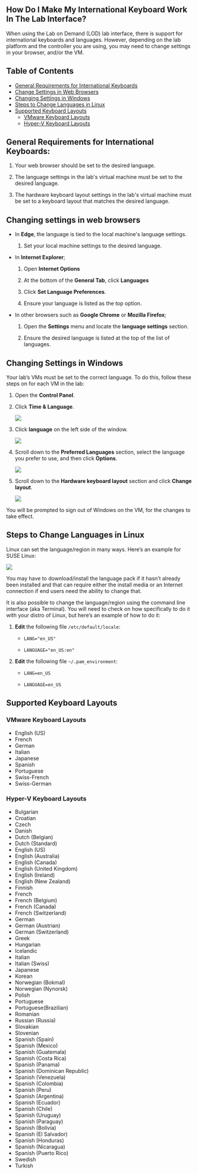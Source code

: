 ## How Do I Make My International Keyboard Work In The Lab Interface?

When using the Lab on Demand (LOD) lab interface, there is support for international keyboards and languages. However, depending on the lab platform and the controller you are using, you may need to change settings in your browser, and/or the VM.

## Table of Contents
- [General Requirements for International Keyboards](#general-requirements-for-international-keyboards)
- [Change Settings in Web Browsers](#changing-settings-in-web-browsers)
- [Changing Settings in Windows](#changing-settings-in-windows)
- [Steps to Change Languages in Linux](#steps-to-change-languages-in-linux)
- [Supported Keyboard Layouts](#supported-keyboard-layouts)
    - [VMware Keyboard Layouts](#vmware-keyboard-layouts)
    - [Hyper-V Keyboard Layouts](#hyper-v-keyboard-layouts)

## General Requirements for International Keyboards:

1. Your web browser should be set to the desired language. 

1. The language settings in the lab's virtual machine must be set to the desired language. 

1. The hardware keyboard layout settings in the lab's virtual machine must be set to a keyboard layout that matches the desired language. 

## Changing settings in web browsers

- In **Edge**, the language is tied to the local machine's language settings.

    1. Set your local machine settings to the desired language. 

- In **Internet Explorer**;

    1. Open **Internet Options**

    1. At the bottom of the **General Tab**, click **Languages**

    1. Click **Set Language Preferences**.

    1. Ensure your language is listed as the top option.

- In other browsers such as **Google Chrome** or **Mozilla Firefox**;

    1. Open the **Settings** menu and locate the **language settings** section.

    1. Ensure the desired language is listed at the top of the list of languages. 

## Changing Settings in Windows

Your lab’s VMs must be set to the correct language. To do this, follow these steps on for each VM in the lab:

1. Open the **Control Panel**.

1. Click **Time & Language**.

    ![](../images/settings-time-and-language.png)

1. Click **language** on the left side of the window.

    ![](../images/language-left-side.png)

1. Scroll down to the **Preferred Languages** section, select the language you prefer to use, and then click **Options**.

    ![](../images/preferred-language.png)

1. Scroll down to the **Hardware keyboard layout** section and click **Change layout**. 

    ![](../images/hardware-keyboard-layout.png)

You will be prompted to sign out of Windows on the VM, for the changes to take effect. 

## Steps to Change Languages in Linux

Linux can set the language/region in many ways. Here’s an example for SUSE Linux:

![](../images/linux-language-pref.png)

You may have to download/install the language pack if it hasn’t already been installed and that can require either the install media or an Internet connection if end users need the ability to change that.

It is also possible to change the language/region using the command line interface (aka Terminal). You will need to check on how specifically to do it with your distro of Linux, but here’s an example of how to do it:

1. **Edit** the following file `/etc/default/locale`:

    - `LANG="en_US"`

    - `LANGUAGE="en_US:en"`

1. **Edit** the following file `~/.pam_environment`:

    - `LANG=en_US`

    - `LANGUAGE=en_US`

## Supported Keyboard Layouts

### VMware Keyboard Layouts

- English (US)
- French
- German
- Italian
- Japanese
- Spanish
- Portuguese
- Swiss-French
- Swiss-German

### Hyper-V Keyboard Layouts

- Bulgarian
- Croatian
- Czech
- Danish
- Dutch (Belgian)
- Dutch (Standard)
- English (US)
- English (Australia)
- English (Canada)
- English (United Kingdom)
- English (Ireland)
- English (New Zealand)
- Finnish
- French
- French (Belgium)
- French (Canada)
- French (Switzerland)
- German
- German (Austrian)
- German (Switzerland)
- Greek
- Hungarian
- Icelandic
- Italian
- Italian (Swiss)
- Japanese
- Korean
- Norwegian (Bokmal)
- Norwegian (Nynorsk)
- Polish
- Portuguese
- Portuguese(Brazilian)
- Romanian
- Russian (Russia)
- Slovakian
- Slovenian
- Spanish (Spain)
- Spanish (Mexico)
- Spanish (Guatemala)
- Spanish (Costa Rica)
- Spanish (Panama)
- Spanish (Dominican Republic)
- Spanish (Venezuela)
- Spanish (Colombia)
- Spanish (Peru)
- Spanish (Argentina)
- Spanish (Ecuador)
- Spanish (Chile)
- Spanish (Uruguay)
- Spanish (Paraguay)
- Spanish (Bolivia)
- Spanish (El Salvador)
- Spanish (Honduras)
- Spanish (Nicaragua)
- Spanish (Puerto Rico)
- Swedish
- Turkish



<!--
When using the Enhanced Controller with Hyper-V, your non-US keyboard should automatically be detected for the following languages:

- English
- Japanese
- German
- Italian
- Portuguese
- French

Our default HTML5 controller is built for quick and easy launches with minimum launch requirements. It may not understand different keyboard layouts depending on the configuration of the lab you are accessing. For example, even when the language within the VM is set to German, your German keyboard may not be properly recognized. Your browser must be set to the desired language for your non-US keyboard to work as intended.
-->
